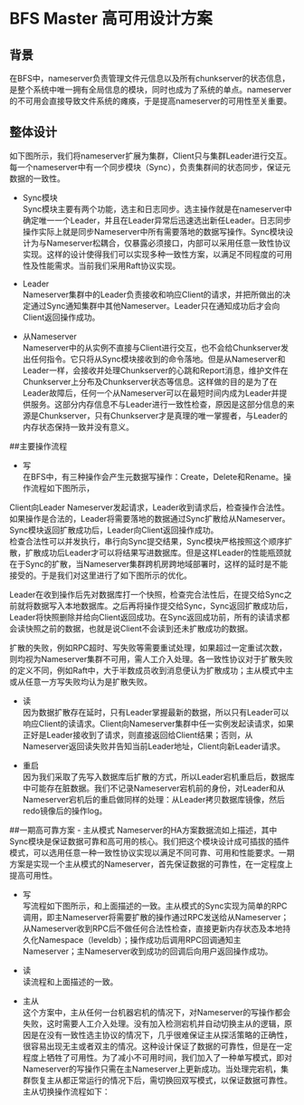 # BFS Master 高可用设计方案
## 背景
在BFS中，nameserver负责管理文件元信息以及所有chunkserver的状态信息，是整个系统中唯一拥有全局信息的模块，同时也成为了系统的单点。nameserver的不可用会直接导致文件系统的瘫痪，于是提高nameserver的可用性至关重要。  
## 整体设计
如下图所示，我们将nameserver扩展为集群，Client只与集群Leader进行交互。每一个nameserver中有一个同步模块（Sync），负责集群间的状态同步，保证元数据的一致性。  

* Sync模块  
Sync模块主要有两个功能，选主和日志同步。选主操作就是在nameserver中确定唯一一个Leader，并且在Leader异常后迅速选出新任Leader。日志同步操作实际上就是同步Nameserver中所有需要落地的数据写操作。Sync模块设计为与Nameserver松耦合，仅暴露必须接口，内部可以采用任意一致性协议实现。这样的设计使得我们可以实现多种一致性方案，以满足不同程度的可用性及性能需求。当前我们采用Raft协议实现。  

* Leader  
Nameserver集群中的Leader负责接收和响应Client的请求，并把所做出的决定通过Sync通知集群中其他Nameserver。Leader只在通知成功后才会向Client返回操作成功。  

* 从Nameserver  
Nameserver中的从实例不直接与Client进行交互，也不会给Chunkserver发出任何指令。它只将从Sync模块接收到的命令落地。但是从Nameserver和Leader一样，会接收并处理Chunkserver的心跳和Report消息，维护文件在Chunkserver上分布及Chunkserver状态等信息。这样做的目的是为了在Leader故障后，任何一个从Nameserver可以在最短时间内成为Leader并提供服务。这部分内存信息不与Leader进行一致性检查，原因是这部分信息的来源是Chunkserver，只有Chunkserver才是真理的唯一掌握者，与Leader的内存状态保持一致并没有意义。

##主要操作流程
* 写  
在BFS中，有三种操作会产生元数据写操作：Create，Delete和Rename。操作流程如下图所示，  


Client向Leader Nameserver发起请求，Leader收到请求后，检查操作合法性。如果操作是合法的，Leader将需要落地的数据通过Sync扩散给从Nameserver。Sync模块返回扩散成功后，Leader向Client返回操作成功。  
检查合法性可以并发执行，串行向Sync提交结果，Sync模块严格按照这个顺序扩散，扩散成功后Leader才可以将结果写进数据库。但是这样Leader的性能瓶颈就在于Sync的扩散，当Nameserver集群跨机房跨地域部署时，这样的延时是不能接受的。于是我们对这里进行了如下图所示的优化。  

Leader在收到操作后先对数据库打一个快照，检查完合法性后，在提交给Sync之前就将数据写入本地数据库。之后再将操作提交给Sync，Sync返回扩散成功后，Leader将快照删除并给向Client返回成功。在Sync返回成功前，所有的读请求都会读快照之前的数据，也就是说Client不会读到还未扩散成功的数据。  

扩散的失败，例如RPC超时、写失败等需要重试处理，如果超过一定重试次数，则均视为Nameserver集群不可用，需人工介入处理。各一致性协议对于扩散失败的定义不同，例如Raft中，大于半数成员收到消息便认为扩散成功；主从模式中主或从任意一方写失败均认为是扩散失败。  

* 读  
因为数据扩散存在延时，只有Leader掌握最新的数据，所以只有Leader可以响应Client的读请求。Client向Nameserver集群中任一实例发起读请求，如果正好是Leader接收到了请求，则直接返回给Client结果；否则，从Nameserver返回读失败并告知当前Leader地址，Client向新Leader请求。  

* 重启  
因为我们采取了先写入数据库后扩散的方式，所以Leader宕机重启后，数据库中可能存在脏数据。我们不记录Nameserver宕机前的身份，对Leader和从Nameserver宕机后的重启做同样的处理：从Leader拷贝数据库镜像，然后redo镜像后的操作log。


##一期高可靠方案 - 主从模式
Nameserver的HA方案数据流如上描述，其中Sync模块是保证数据可靠和高可用的核心。我们把这个模块设计成可插拔的插件模式，可以选用任意一种一致性协议实现以满足不同可靠、可用和性能要求。一期方案是实现一个主从模式的Nameserver，首先保证数据的可靠性，在一定程度上提高可用性。  

* 写  
写流程如下图所示，和上面描述的一致。主从模式的Sync实现为简单的RPC调用，即主Nameserver将需要扩散的操作通过RPC发送给从Nameserver；从Nameserver收到RPC后不做任何合法性检查，直接更新内存状态及本地持久化Namespace（leveldb）；操作成功后调用RPC回调通知主Nameserver；主Nameserver收到成功的回调后向用户返回操作成功。  

* 读  
读流程和上面描述的一致。

* 主从  
这个方案中，主从任何一台机器宕机的情况下，对Nameserver的写操作都会失败，这时需要人工介入处理。没有加入检测宕机并自动切换主从的逻辑，原因是在没有一致性选主协议的情况下，几乎很难保证主从探活策略的正确性，很容易出现无主或者双主的情况。这种设计保证了数据的可靠性，但是在一定程度上牺牲了可用性。为了减小不可用时间，我们加入了一种单写模式，即对Nameserver的写操作只需在主Nameserver上更新成功。当处理完宕机，集群恢复主从都正常运行的情况下后，需切换回双写模式，以保证数据可靠性。主从切换操作流程如下： 
  




